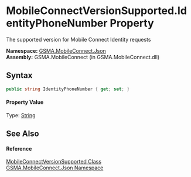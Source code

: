 MobileConnectVersionSupported.IdentityPhoneNumber Property
==========================================================
The supported version for Mobile Connect Identity requests

**Namespace:** [GSMA.MobileConnect.Json][1]  
**Assembly:** GSMA.MobileConnect (in GSMA.MobileConnect.dll)

Syntax
------

```csharp
public string IdentityPhoneNumber { get; set; }
```

#### Property Value
Type: [String][2]

See Also
--------

#### Reference
[MobileConnectVersionSupported Class][3]  
[GSMA.MobileConnect.Json Namespace][1]  

[1]: ../README.md
[2]: http://msdn.microsoft.com/en-us/library/s1wwdcbf
[3]: README.md
[4]: ../../_icons/Help.png